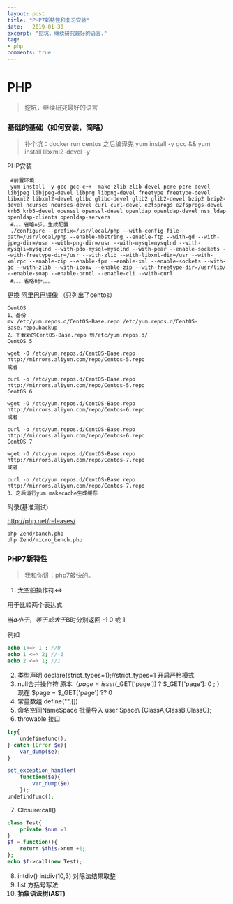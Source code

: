 ```yaml
---
layout: post
title: "PHP7新特性和复习安装"
date:   2019-01-30
excerpt: "挖坑，继续研究最好的语言."
tag:
- php
comments: true
---
```




# PHP

> 挖坑，继续研究最好的语言

### 基础的基础（如何安装，简略）

> 补个坑：docker run centos 之后编译先 yum install -y gcc &&  yum install libxml2-devel -y

PHP安装

~~~shell
 #前置环境
 yum install -y gcc gcc-c++  make zlib zlib-devel pcre pcre-devel  libjpeg libjpeg-devel libpng libpng-devel freetype freetype-devel libxml2 libxml2-devel glibc glibc-devel glib2 glib2-devel bzip2 bzip2-devel ncurses ncurses-devel curl curl-devel e2fsprogs e2fsprogs-devel krb5 krb5-devel openssl openssl-devel openldap openldap-devel nss_ldap openldap-clients openldap-servers
 #。。。省略n步，生成配置
 ./configure --prefix=/usr/local/php --with-config-file-path=/usr/local/php --enable-mbstring --enable-ftp --with-gd --with-jpeg-dir=/usr --with-png-dir=/usr --with-mysql=mysqlnd --with-mysqli=mysqlnd --with-pdo-mysql=mysqlnd --with-pear --enable-sockets --with-freetype-dir=/usr --with-zlib --with-libxml-dir=/usr --with-xmlrpc --enable-zip --enable-fpm --enable-xml --enable-sockets --with-gd --with-zlib --with-iconv --enable-zip --with-freetype-dir=/usr/lib/ --enable-soap --enable-pcntl --enable-cli --with-curl
 #。。。省略n步。。。
~~~

更换 [阿里巴巴镜像](https://opsx.alibaba.com/mirror) （只列出了centos）

```
CentOS
1、备份
mv /etc/yum.repos.d/CentOS-Base.repo /etc/yum.repos.d/CentOS-Base.repo.backup
2、下载新的CentOS-Base.repo 到/etc/yum.repos.d/
CentOS 5

wget -O /etc/yum.repos.d/CentOS-Base.repo http://mirrors.aliyun.com/repo/Centos-5.repo
或者

curl -o /etc/yum.repos.d/CentOS-Base.repo http://mirrors.aliyun.com/repo/Centos-5.repo
CentOS 6

wget -O /etc/yum.repos.d/CentOS-Base.repo http://mirrors.aliyun.com/repo/Centos-6.repo
或者

curl -o /etc/yum.repos.d/CentOS-Base.repo http://mirrors.aliyun.com/repo/Centos-6.repo
CentOS 7

wget -O /etc/yum.repos.d/CentOS-Base.repo http://mirrors.aliyun.com/repo/Centos-7.repo
或者

curl -o /etc/yum.repos.d/CentOS-Base.repo http://mirrors.aliyun.com/repo/Centos-7.repo
3、之后运行yum makecache生成缓存
```



附录(基准测试)

http://php.net/releases/

```shell
php Zend/banch.php
php Zend/micro_bench.php
```



### PHP7新特性

> 我和你讲：php7敲快的。

1. 太空船操作符<=>

用于比较两个表达式

当$a小于，等于或大于$B时分别返回 -1 0 或 1

例如 

```php
echo 1<=> 1 ; //0
echo 1 <=> 2; //-1
echo 2 <=> 1; //1
```



2. 类型声明 declare(strict_types=1);//strict_types=1 开启严格模式
3. null合并操作符 原本（$page = isset($_GET['page']) ? $_GET['page']: 0 ; ） 现在 $page = $_GET['page'] ?? 0
4. 常量数组 define("",[])
5. 命名空间NameSpace 批量导入 user Space\ {ClassA,ClassB,ClassC};
6. throwable 接口 

```php
try{
    undefinefunc();
} catch (Error $e){
    var_dump($e);
}

set_exception_handler(
    function($e){
        var_dump($e)
    });
undefindfunc();
```

7. Closure:call()

```php
class Test{
    private $num =1
}
$f = function(){
    return $this->num +1;
};
echo $f->call(new Test);
```

8. intdiv()  intdiv(10,3) 对除法结果取整
9. list 方括号写法
10. **抽象语法树(AST)** 